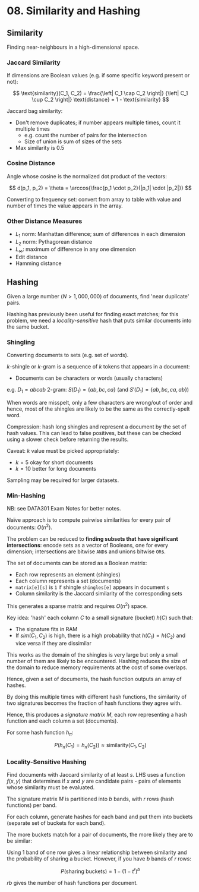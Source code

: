 # 08. Similarity and Hashing

## Similarity

Finding near-neighbours in a high-dimensional space.

### Jaccard Similarity

If dimensions are Boolean values (e.g. if some specific keyword present or not):

$$
\text{similarity}(C_1, C_2) =
  \frac{\left| C_1 \cap C_2 \right|}
       {\left| C_1 \cup C_2 \right|}
\text{distance} = 1 - \text{similarity}
$$

Jaccard bag similarity:

- Don't remove duplicates; if number appears multiple times, count it multiple times
  - e.g. count the number of pairs for the intersection
  - Size of union is sum of sizes of the sets
- Max similarity is $0.5$

### Cosine Distance

Angle whose cosine is the normalized dot product of the vectors:

$$
d(p_1, p_2) = \theta = \arccos{\frac{p_1 \cdot p_2}{|p_1| \cdot |p_2|}}
$$

Converting to frequency set: convert from array to table with value and number of times the value appears in the array.

### Other Distance Measures

- $L_1$ norm: Manhattan difference; sum of differences in each dimension
- $L_2$ norm: Pythagorean distance
- $L_\infty$: maximum of difference in any one dimension
- Edit distance
- Hamming distance

## Hashing

Given a large number ($N > 1,000,000$) of documents, find 'near duplicate' pairs.

Hashing has previously been useful for finding exact matches; for this problem, we need a *locality-sensitive* hash that puts similar documents into the same bucket.

### Shingling

Converting documents to sets (e.g. set of words).

$k$-shingle or $k$-gram is a sequence of $k$ tokens that appears in a document:

- Documents can be characters or words (usually characters)

e.g. $D_1 = abcab$ 2-gram: $S(D_1) = \{ ab, bc, ca \}$ (and $S'(D_1) = \{ab, bc, ca, ab\}$)

When words are misspelt, only a few characters are wrong/out of order and hence, most of the shingles are likely to be the same as the correctly-spelt word.

Compression: hash long shingles and represent a document by the set of hash values. This can lead to false positives, but these can be checked using a slower check before returning the results.

Caveat: $k$ value must be picked appropriately:

- $k = 5$ okay for short documents
- $k = 10$ better for long documents

Sampling may be required for larger datasets.

### Min-Hashing

NB: see DATA301 Exam Notes for better notes.

Naïve approach is to compute pairwise similarities for every pair of documents: $O(n^2)$.

The problem can be reduced to **finding subsets that have significant intersections**: encode sets as a vector of Booleans, one for every dimension; intersections are bitwise `AND`s and unions bitwise `OR`s.

The set of documents can be stored as a Boolean matrix:

- Each row represents an element (shingles)
- Each column represents a set (documents)
- `matrix[e][s]` is `1` if shingle `shingles[e]` appears in document `s`
- Column similarity is the Jaccard similarity of the corresponding sets

This generates a sparse matrix and requires $O(n^2)$ space.

Key idea: 'hash' each column $C$ to a small signature (bucket) $h(C)$ such that:

- The signature fits in RAM
- If $sim(C_1, C_2)$ is high, there is a high probability that $h(C_1) = h(C_2)$ and vice versa if they are dissimilar

This works as the domain of the shingles is very large but only a small number of them are likely to be encountered. Hashing reduces the size of the domain to reduce memory requirements at the cost of some overlaps.

Hence, given a set of documents, the hash function outputs an array of hashes.

By doing this multiple times with different hash functions, the similarity of two signatures becomes the fraction of hash functions they agree with.

Hence, this produces a *signature matrix* $M$, each row representing a hash function and each column a set (documents).

For some hash function $h_\pi$:

$$
P(h_\pi(C_1) = h_\pi(C_2)) \approx \text{similarity}(C_1, C_2)
$$

### Locality-Sensitive Hashing

Find documents with Jaccard similarity of at least $s$. LHS uses a function $f(x, y)$ that determines if $x$ and $y$ are candidate pairs - pairs of elements whose similarity must be evaluated.

The signature matrix $M$ is partitioned into $b$ bands, with $r$ rows (hash functions) per band.

For each column, generate hashes for each band and put them into buckets (separate set of buckets for each band).

The more buckets match for a pair of documents, the more likely they are to be similar:

Using 1 band of one row gives a linear relationship between similarity and the probability of sharing a bucket. However, if you have $b$ bands of $r$ rows:

$$
P(\text{sharing buckets}) = 1 - (1 - t^r)^b
$$

$rb$ gives the number of hash functions per document.
